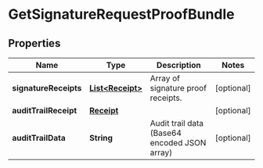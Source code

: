 

# GetSignatureRequestProofBundle

## Properties

Name | Type | Description | Notes
------------ | ------------- | ------------- | -------------
**signatureReceipts** | [**List&lt;Receipt&gt;**](Receipt.md) | Array of signature proof receipts. |  [optional]
**auditTrailReceipt** | [**Receipt**](Receipt.md) |  |  [optional]
**auditTrailData** | **String** | Audit trail data (Base64 encoded JSON array) |  [optional]



